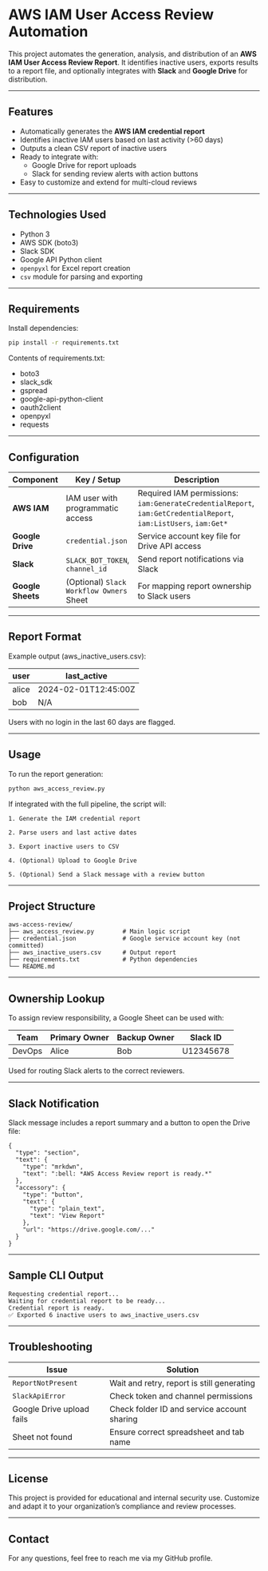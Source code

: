 # AWS IAM User Access Review Automation

This project automates the generation, analysis, and distribution of an **AWS IAM User Access Review Report**. It identifies inactive users, exports results to a report file, and optionally integrates with **Slack** and **Google Drive** for distribution.

---

## Features

- Automatically generates the **AWS IAM credential report**
- Identifies inactive IAM users based on last activity (>60 days)
- Outputs a clean CSV report of inactive users
- Ready to integrate with:
  - Google Drive for report uploads
  - Slack for sending review alerts with action buttons
- Easy to customize and extend for multi-cloud reviews

---

## Technologies Used

- Python 3
- AWS SDK (boto3)
- Slack SDK
- Google API Python client
- `openpyxl` for Excel report creation
- `csv` module for parsing and exporting

---

## Requirements

Install dependencies:

```bash
pip install -r requirements.txt
```
Contents of requirements.txt:
- boto3
- slack_sdk
- gspread
- google-api-python-client
- oauth2client
- openpyxl
- requests

---

## Configuration

| Component         | Key / Setup                              | Description                                                                                                      |
| ----------------- | ---------------------------------------- | ---------------------------------------------------------------------------------------------------------------- |
| **AWS IAM**       | IAM user with programmatic access        | Required IAM permissions: `iam:GenerateCredentialReport`, `iam:GetCredentialReport`, `iam:ListUsers`, `iam:Get*` |
| **Google Drive**  | `credential.json`                        | Service account key file for Drive API access                                                                    |
| **Slack**         | `SLACK_BOT_TOKEN`, `channel_id`          | Send report notifications via Slack                                                                              |
| **Google Sheets** | (Optional) `Slack Workflow Owners` Sheet | For mapping report ownership to Slack users                                                                      |


---

## Report Format

Example output (aws_inactive_users.csv):

| user  | last\_active         |
| ----- | -------------------- |
| alice | 2024-02-01T12:45:00Z |
| bob   | N/A                  |

Users with no login in the last 60 days are flagged.

---

## Usage

To run the report generation:
```bash
python aws_access_review.py
```
If integrated with the full pipeline, the script will:

    1. Generate the IAM credential report
    
    2. Parse users and last active dates
    
    3. Export inactive users to CSV
    
    4. (Optional) Upload to Google Drive
    
    5. (Optional) Send a Slack message with a review button

---

## Project Structure

    aws-access-review/
    ├── aws_access_review.py        # Main logic script
    ├── credential.json             # Google service account key (not committed)
    ├── aws_inactive_users.csv      # Output report
    ├── requirements.txt            # Python dependencies
    └── README.md

---

## Ownership Lookup

To assign review responsibility, a Google Sheet can be used with:

| Team   | Primary Owner | Backup Owner | Slack ID  |
| ------ | ------------- | ------------ | --------- |
| DevOps | Alice         | Bob          | U12345678 |

Used for routing Slack alerts to the correct reviewers.

---

## Slack Notification

Slack message includes a report summary and a button to open the Drive file:

    {
      "type": "section",
      "text": {
        "type": "mrkdwn",
        "text": ":bell: *AWS Access Review report is ready.*"
      },
      "accessory": {
        "type": "button",
        "text": {
          "type": "plain_text",
          "text": "View Report"
        },
        "url": "https://drive.google.com/..."
      }
    }

---

## Sample CLI Output

    Requesting credential report... 
    Waiting for credential report to be ready...
    Credential report is ready.
    ✅ Exported 6 inactive users to aws_inactive_users.csv

---

## Troubleshooting

| Issue                     | Solution                                    |
| ------------------------- | ------------------------------------------- |
| `ReportNotPresent`        | Wait and retry, report is still generating  |
| `SlackApiError`           | Check token and channel permissions         |
| Google Drive upload fails | Check folder ID and service account sharing |
| Sheet not found           | Ensure correct spreadsheet and tab name     |


---

## License

This project is provided for educational and internal security use. Customize and adapt it to your organization’s compliance and review processes.


---


## Contact

For any questions, feel free to reach me via my GitHub profile.
    
